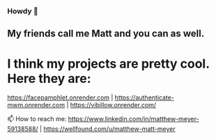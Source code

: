 ### Howdy 👋

## My friends call me Matt and you can as well.

# I think my projects are pretty cool. Here they are:

https://facepamphlet.onrender.com | https://authenticate-mwm.onrender.com | https://vibillow.onrender.com/

<!--
**meyermatt22/meyermatt22** is a ✨ _special_ ✨ repository because its `README.md` (this file) appears on your GitHub profile.


Here are some ideas to get you started:

- 🔭 I’m currently working on ...
- 🌱 I’m currently learning ...
- 👯 I’m looking to collaborate on ...
- 🤔 I’m looking for help with ...
- 💬 Ask me about ...
- 📫 How to reach me: ...
- 😄 Pronouns: ...
- ⚡ Fun fact: ...
-->

📫 How to reach me: https://www.linkedin.com/in/matthew-meyer-59138588/ | https://wellfound.com/u/matthew-matt-meyer
